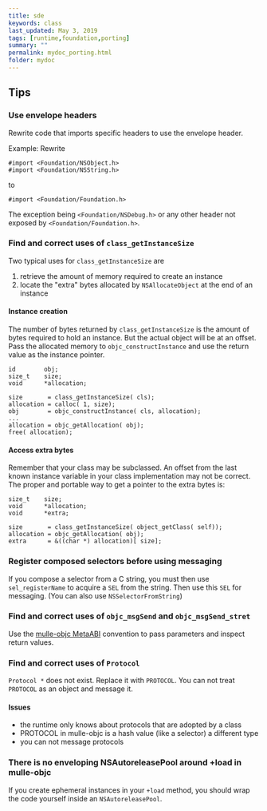```yaml
---
title: sde
keywords: class
last_updated: May 3, 2019
tags: [runtime,foundation,porting]
summary: ""
permalink: mydoc_porting.html
folder: mydoc
---
```


## Tips

### Use envelope headers

Rewrite code that imports specific headers to use the envelope header.

Example: Rewrite


```
#import <Foundation/NSObject.h>
#import <Foundation/NSString.h>
```

to

```
#import <Foundation/Foundation.h>
```

The exception being `<Foundation/NSDebug.h>` or any other header not exposed by `<Foundation/Foundation.h>`.

### Find and correct uses of `class_getInstanceSize`  

Two typical uses for `class_getInstanceSize` are

1. retrieve the amount of memory required to create an instance
2. locate the "extra" bytes allocated by `NSAllocateObject` at the end of an instance

#### Instance creation

The number of bytes returned by `class_getInstanceSize` is the amount of bytes required to hold an instance.
But the actual object will be at an offset. Pass the allocated memory to  `objc_constructInstance`
and use the return value as the instance pointer. 

```
id        obj;
size_t    size;
void      *allocation;

size       = class_getInstanceSize( cls);
allocation = calloc( 1, size);
obj        = objc_constructInstance( cls, allocation);
...
allocation = objc_getAllocation( obj);
free( allocation);
```

#### Access extra bytes

Remember that your class may be subclassed. An offset from the last known instance variable
in your class implementation may not be correct. The proper and portable way to get a pointer 
to the extra bytes is:

```
size_t    size;
void      *allocation;
void      *extra;

size       = class_getInstanceSize( object_getClass( self));
allocation = objc_getAllocation( obj);
extra      = &((char *) allocation)[ size];
```


### Register composed selectors before using messaging

If you compose a selector from a C string, you must then use `sel_registerName` to acquire a `SEL` from the string. 
Then use this `SEL` for messaging. (You can also use `NSSelectorFromString`)

### Find and correct uses of `objc_msgSend` and `objc_msgSend_stret`

Use the [mulle-objc MetaABI](https://www.mulle-kybernetik.com/weblog/2015/mulle_objc_meta_call_convention.html)
convention to pass parameters and inspect return values.


### Find and correct uses of `Protocol` 

`Protocol *` does not exist. Replace it with `PROTOCOL`. You can not treat `PROTOCOL` as an object
and message it. 

#### Issues

* the runtime only knows about protocols that are adopted by a class
* PROTOCOL in mulle-objc is a hash value (like a selector) a different type
* you can not message protocols


### There is no enveloping NSAutoreleasePool around +load in mulle-objc

If you create ephemeral instances in your `+load` method, you should wrap the code yourself inside an `NSAutoreleasePool`.



